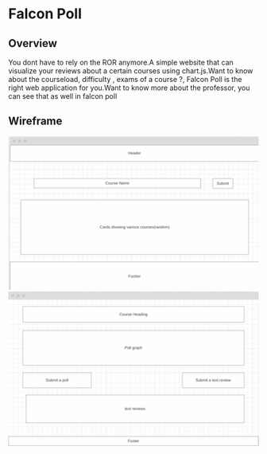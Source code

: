 
# Falcon Poll #


## Overview ##
You dont have to rely on the ROR anymore.A simple website that can visualize your reviews about a certain courses using chart.js.Want to know about the courseload, difficulty , exams of a course ?, Falcon Poll is the right web application for you.Want to know more about the professor, you can see that as well in falcon poll


## Wireframe ##
![](https://github.com/Tauke190/Connections-Lab/blob/master/Project%202%20-%20Falcon%20Poll/wireframe1.png)
![](https://github.com/Tauke190/Connections-Lab/blob/master/Project%202%20-%20Falcon%20Poll/wireframe2.png)


